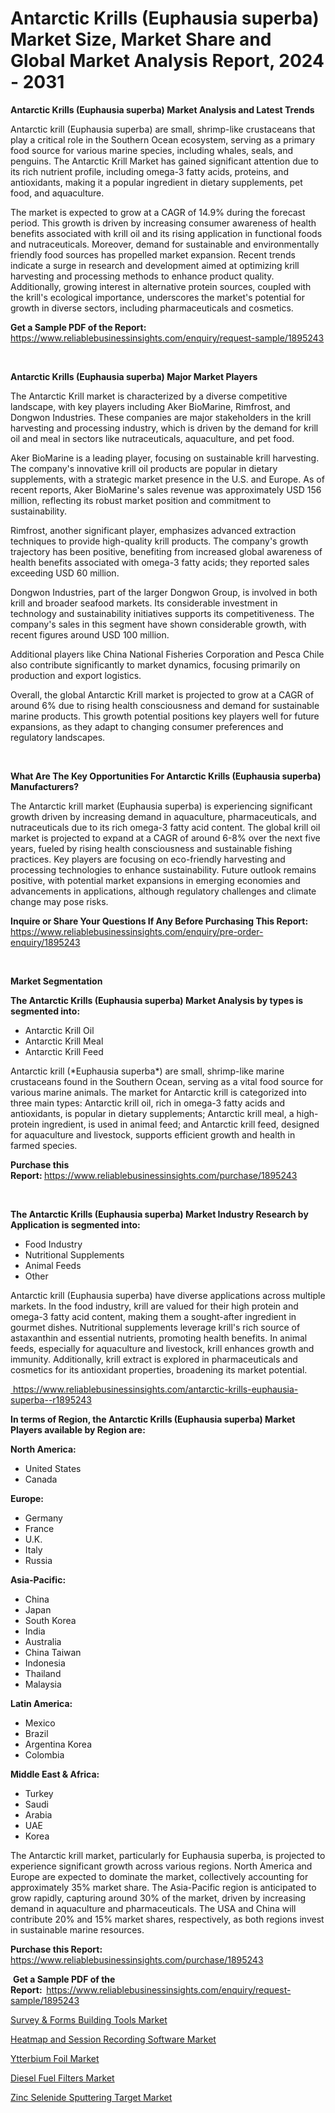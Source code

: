 <p><h1>Antarctic Krills (Euphausia superba) Market Size, Market Share and Global Market Analysis Report, 2024 - 2031</h1></p><p><strong>Antarctic Krills (Euphausia superba) Market Analysis and Latest Trends</strong></p>
<p><p>Antarctic krill (Euphausia superba) are small, shrimp-like crustaceans that play a critical role in the Southern Ocean ecosystem, serving as a primary food source for various marine species, including whales, seals, and penguins. The Antarctic Krill Market has gained significant attention due to its rich nutrient profile, including omega-3 fatty acids, proteins, and antioxidants, making it a popular ingredient in dietary supplements, pet food, and aquaculture.</p><p>The market is expected to grow at a CAGR of 14.9% during the forecast period. This growth is driven by increasing consumer awareness of health benefits associated with krill oil and its rising application in functional foods and nutraceuticals. Moreover, demand for sustainable and environmentally friendly food sources has propelled market expansion. Recent trends indicate a surge in research and development aimed at optimizing krill harvesting and processing methods to enhance product quality. Additionally, growing interest in alternative protein sources, coupled with the krill's ecological importance, underscores the market's potential for growth in diverse sectors, including pharmaceuticals and cosmetics.</p></p>
<p><strong>Get a Sample PDF of the Report:&nbsp;</strong> <a href="https://www.reliablebusinessinsights.com/enquiry/request-sample/1895243?utm_campaign=102&utm_medium=2&utm_source=Github&utm_content=ia&utm_term=24102024&utm_id=antarctic-krills-euphausia-superba">https://www.reliablebusinessinsights.com/enquiry/request-sample/1895243</a></p>
<p>&nbsp;</p>
<p><strong>Antarctic Krills (Euphausia superba) Major Market Players</strong></p>
<p><p>The Antarctic Krill market is characterized by a diverse competitive landscape, with key players including Aker BioMarine, Rimfrost, and Dongwon Industries. These companies are major stakeholders in the krill harvesting and processing industry, which is driven by the demand for krill oil and meal in sectors like nutraceuticals, aquaculture, and pet food. </p><p>Aker BioMarine is a leading player, focusing on sustainable krill harvesting. The company's innovative krill oil products are popular in dietary supplements, with a strategic market presence in the U.S. and Europe. As of recent reports, Aker BioMarine's sales revenue was approximately USD 156 million, reflecting its robust market position and commitment to sustainability.</p><p>Rimfrost, another significant player, emphasizes advanced extraction techniques to provide high-quality krill products. The company's growth trajectory has been positive, benefiting from increased global awareness of health benefits associated with omega-3 fatty acids; they reported sales exceeding USD 60 million.</p><p>Dongwon Industries, part of the larger Dongwon Group, is involved in both krill and broader seafood markets. Its considerable investment in technology and sustainability initiatives supports its competitiveness. The company's sales in this segment have shown considerable growth, with recent figures around USD 100 million.</p><p>Additional players like China National Fisheries Corporation and Pesca Chile also contribute significantly to market dynamics, focusing primarily on production and export logistics.</p><p>Overall, the global Antarctic Krill market is projected to grow at a CAGR of around 6% due to rising health consciousness and demand for sustainable marine products. This growth potential positions key players well for future expansions, as they adapt to changing consumer preferences and regulatory landscapes.</p></p>
<p>&nbsp;</p>
<p><strong>What Are The Key Opportunities For Antarctic Krills (Euphausia superba) Manufacturers?</strong></p>
<p><p>The Antarctic krill market (Euphausia superba) is experiencing significant growth driven by increasing demand in aquaculture, pharmaceuticals, and nutraceuticals due to its rich omega-3 fatty acid content. The global krill oil market is projected to expand at a CAGR of around 6-8% over the next five years, fueled by rising health consciousness and sustainable fishing practices. Key players are focusing on eco-friendly harvesting and processing technologies to enhance sustainability. Future outlook remains positive, with potential market expansions in emerging economies and advancements in applications, although regulatory challenges and climate change may pose risks.</p></p>
<p><strong>Inquire or Share Your Questions If Any Before Purchasing This Report:</strong> <a href="https://www.reliablebusinessinsights.com/enquiry/pre-order-enquiry/1895243?utm_campaign=102&utm_medium=2&utm_source=Github&utm_content=ia&utm_term=24102024&utm_id=antarctic-krills-euphausia-superba">https://www.reliablebusinessinsights.com/enquiry/pre-order-enquiry/1895243</a></p>
<p>&nbsp;</p>
<p><strong>Market Segmentation</strong></p>
<p><strong>The Antarctic Krills (Euphausia superba) Market Analysis by types is segmented into:</strong></p>
<p><ul><li>Antarctic Krill Oil</li><li>Antarctic Krill Meal</li><li>Antarctic Krill Feed</li></ul></p>
<p><p>Antarctic krill (*Euphausia superba*) are small, shrimp-like marine crustaceans found in the Southern Ocean, serving as a vital food source for various marine animals. The market for Antarctic krill is categorized into three main types: Antarctic krill oil, rich in omega-3 fatty acids and antioxidants, is popular in dietary supplements; Antarctic krill meal, a high-protein ingredient, is used in animal feed; and Antarctic krill feed, designed for aquaculture and livestock, supports efficient growth and health in farmed species.</p></p>
<p><strong>Purchase this Report:&nbsp;</strong><a href="https://www.reliablebusinessinsights.com/purchase/1895243?utm_campaign=102&utm_medium=2&utm_source=Github&utm_content=ia&utm_term=24102024&utm_id=antarctic-krills-euphausia-superba">https://www.reliablebusinessinsights.com/purchase/1895243</a></p>
<p>&nbsp;</p>
<p><strong>The Antarctic Krills (Euphausia superba) Market Industry Research by Application is segmented into:</strong></p>
<p><ul><li>Food Industry</li><li>Nutritional Supplements</li><li>Animal Feeds</li><li>Other</li></ul></p>
<p><p>Antarctic krill (Euphausia superba) have diverse applications across multiple markets. In the food industry, krill are valued for their high protein and omega-3 fatty acid content, making them a sought-after ingredient in gourmet dishes. Nutritional supplements leverage krill's rich source of astaxanthin and essential nutrients, promoting health benefits. In animal feeds, especially for aquaculture and livestock, krill enhances growth and immunity. Additionally, krill extract is explored in pharmaceuticals and cosmetics for its antioxidant properties, broadening its market potential.</p></p>
<p><a href="https://www.reliablebusinessinsights.com/antarctic-krills-euphausia-superba--r1895243?utm_campaign=102&utm_medium=2&utm_source=Github&utm_content=ia&utm_term=24102024&utm_id=antarctic-krills-euphausia-superba">&nbsp;https://www.reliablebusinessinsights.com/antarctic-krills-euphausia-superba--r1895243</a></p>
<p><strong>In terms of Region, the Antarctic Krills (Euphausia superba) Market Players available by Region are:</strong></p>
<p>
    <p> <strong> North America: </strong>
        <ul>
            <li>United States</li>
            <li>Canada</li>
        </ul>
        </p> 
    <p> <strong> Europe: </strong>
        <ul>
            <li>Germany</li>
            <li>France</li>
            <li>U.K.</li>
            <li>Italy</li>
            <li>Russia</li>
        </ul>
        </p> 
    <p> <strong> Asia-Pacific: </strong>
        <ul>
            <li>China</li>
            <li>Japan</li>
            <li>South Korea</li>
            <li>India</li>
            <li>Australia</li>
            <li>China Taiwan</li>
            <li>Indonesia</li>
            <li>Thailand</li>
            <li>Malaysia</li>
        </ul>
        </p> 
    <p> <strong> Latin America: </strong>
        <ul>
            <li>Mexico</li>
            <li>Brazil</li>
            <li>Argentina Korea</li>
            <li>Colombia</li>
        </ul>
        </p> 
    <p> <strong> Middle East & Africa: </strong>
        <ul>
            <li>Turkey</li>
            <li>Saudi</li>
            <li>Arabia</li>
            <li>UAE</li>
            <li>Korea</li>
        </ul>
    </p>
    </p>
<p><p>The Antarctic krill market, particularly for Euphausia superba, is projected to experience significant growth across various regions. North America and Europe are expected to dominate the market, collectively accounting for approximately 35% market share. The Asia-Pacific region is anticipated to grow rapidly, capturing around 30% of the market, driven by increasing demand in aquaculture and pharmaceuticals. The USA and China will contribute 20% and 15% market shares, respectively, as both regions invest in sustainable marine resources.</p></p>
<p><strong>Purchase this Report: </strong><a href="https://www.reliablebusinessinsights.com/purchase/1895243?utm_campaign=102&utm_medium=2&utm_source=Github&utm_content=ia&utm_term=24102024&utm_id=antarctic-krills-euphausia-superba">https://www.reliablebusinessinsights.com/purchase/1895243</a></p>
<p>&nbsp;<strong>Get a Sample PDF of the Report:&nbsp;&nbsp;</strong><a href="https://www.reliablebusinessinsights.com/enquiry/request-sample/1895243?utm_campaign=102&utm_medium=2&utm_source=Github&utm_content=ia&utm_term=24102024&utm_id=antarctic-krills-euphausia-superba">https://www.reliablebusinessinsights.com/enquiry/request-sample/1895243</a></p>
<p><strong></strong></p>
<p><p><a href="https://github.com/laurettae0ac/Market-Research-Report-List-1/blob/main/survey-forms-building-tools-market.md?utm_campaign=102&utm_medium=2&utm_source=Github&utm_content=ia&utm_term=24102024&utm_id=antarctic-krills-euphausia-superba">Survey & Forms Building Tools Market</a></p><p><a href="https://github.com/SidorelaGurakuqi596/Market-Research-Report-List-1/blob/main/heatmap-and-session-recording-software-market.md?utm_campaign=102&utm_medium=2&utm_source=Github&utm_content=ia&utm_term=24102024&utm_id=antarctic-krills-euphausia-superba">Heatmap and Session Recording Software Market</a></p><p><a href="https://www.linkedin.com/pulse/emerging-technologies-reshaping-ytterbium-foil-market-uxxjc?utm_campaign=102&utm_medium=2&utm_source=Github&utm_content=ia&utm_term=24102024&utm_id=antarctic-krills-euphausia-superba">Ytterbium Foil Market</a></p><p><a href="https://issuu.com/reportprime-2/docs/diesel-fuel-filters-market-size-203_3ca93c177bc0fb?utm_campaign=102&utm_medium=2&utm_source=Github&utm_content=ia&utm_term=24102024&utm_id=antarctic-krills-euphausia-superba">Diesel Fuel Filters Market</a></p><p><a href="https://www.linkedin.com/pulse/future-innovation-global-zinc-selenide-sputtering-target-hjeqf?utm_campaign=102&utm_medium=2&utm_source=Github&utm_content=ia&utm_term=24102024&utm_id=antarctic-krills-euphausia-superba">Zinc Selenide Sputtering Target Market</a></p></p>